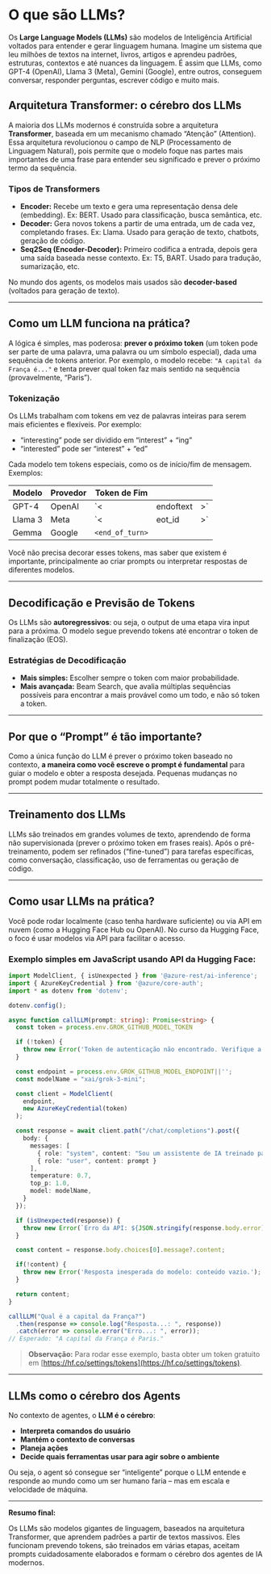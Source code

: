 # **O que são LLMs?**

Os **Large Language Models (LLMs)** são modelos de Inteligência Artificial voltados para entender e gerar linguagem humana. Imagine um sistema que leu milhões de textos na internet, livros, artigos e aprendeu padrões, estruturas, contextos e até nuances da linguagem. É assim que LLMs, como GPT-4 (OpenAI), Llama 3 (Meta), Gemini (Google), entre outros, conseguem conversar, responder perguntas, escrever código e muito mais.

## **Arquitetura Transformer: o cérebro dos LLMs**

A maioria dos LLMs modernos é construída sobre a arquitetura **Transformer**, baseada em um mecanismo chamado “Atenção” (Attention). Essa arquitetura revolucionou o campo de NLP (Processamento de Linguagem Natural), pois permite que o modelo foque nas partes mais importantes de uma frase para entender seu significado e prever o próximo termo da sequência.

### **Tipos de Transformers**

* **Encoder:** Recebe um texto e gera uma representação densa dele (embedding). Ex: BERT. Usado para classificação, busca semântica, etc.
* **Decoder:** Gera novos tokens a partir de uma entrada, um de cada vez, completando frases. Ex: Llama. Usado para geração de texto, chatbots, geração de código.
* **Seq2Seq (Encoder-Decoder):** Primeiro codifica a entrada, depois gera uma saída baseada nesse contexto. Ex: T5, BART. Usado para tradução, sumarização, etc.

No mundo dos agents, os modelos mais usados são **decoder-based** (voltados para geração de texto).

---

## **Como um LLM funciona na prática?**

A lógica é simples, mas poderosa: **prever o próximo token** (um token pode ser parte de uma palavra, uma palavra ou um símbolo especial), dada uma sequência de tokens anterior. Por exemplo, o modelo recebe:
`"A capital da França é..."`
e tenta prever qual token faz mais sentido na sequência (provavelmente, “Paris”).

### **Tokenização**

Os LLMs trabalham com tokens em vez de palavras inteiras para serem mais eficientes e flexíveis. Por exemplo:

* “interesting” pode ser dividido em “interest” + “ing”
* “interested” pode ser “interest” + “ed”

Cada modelo tem tokens especiais, como os de início/fim de mensagem. Exemplos:

| Modelo  | Provedor | Token de Fim    |           |     |
| ------- | -------- | --------------- | --------- | --- |
| GPT-4   | OpenAI   | \`<             | endoftext | >\` |
| Llama 3 | Meta     | \`<             | eot\_id   | >\` |
| Gemma   | Google   | `<end_of_turn>` |           |     |

Você não precisa decorar esses tokens, mas saber que existem é importante, principalmente ao criar prompts ou interpretar respostas de diferentes modelos.

---

## **Decodificação e Previsão de Tokens**

Os LLMs são **autoregressivos**: ou seja, o output de uma etapa vira input para a próxima. O modelo segue prevendo tokens até encontrar o token de finalização (EOS).

### **Estratégias de Decodificação**

* **Mais simples:** Escolher sempre o token com maior probabilidade.
* **Mais avançada:** Beam Search, que avalia múltiplas sequências possíveis para encontrar a mais provável como um todo, e não só token a token.

---

## **Por que o “Prompt” é tão importante?**

Como a única função do LLM é prever o próximo token baseado no contexto, **a maneira como você escreve o prompt é fundamental** para guiar o modelo e obter a resposta desejada. Pequenas mudanças no prompt podem mudar totalmente o resultado.

---

## **Treinamento dos LLMs**

LLMs são treinados em grandes volumes de texto, aprendendo de forma não supervisionada (prever o próximo token em frases reais). Após o pré-treinamento, podem ser refinados (“fine-tuned”) para tarefas específicas, como conversação, classificação, uso de ferramentas ou geração de código.

---

## **Como usar LLMs na prática?**

Você pode rodar localmente (caso tenha hardware suficiente) ou via API em nuvem (como a Hugging Face Hub ou OpenAI). No curso da Hugging Face, o foco é usar modelos via API para facilitar o acesso.

### **Exemplo simples em JavaScript usando API da Hugging Face:**

```ts
import ModelClient, { isUnexpected } from '@azure-rest/ai-inference'; 
import { AzureKeyCredential } from '@azure/core-auth';
import * as dotenv from 'dotenv';

dotenv.config();

async function callLLM(prompt: string): Promise<string> {
  const token = process.env.GROK_GITHUB_MODEL_TOKEN

  if (!token) {
    throw new Error('Token de autenticação não encontrado. Verifique a variável de ambiente GROK_GITHUB_MODEL_TOKEN.');
  }

  const endpoint = process.env.GROK_GITHUB_MODEL_ENDPOINT||'';
  const modelName = "xai/grok-3-mini";

  const client = ModelClient(
    endpoint,
    new AzureKeyCredential(token)
  );

  const response = await client.path("/chat/completions").post({
    body: {
      messages: [
        { role: "system", content: "Sou um assistente de IA treinado para responder perguntas."},
        { role: "user", content: prompt }
      ],
      temperature: 0.7,
      top_p: 1.0,
      model: modelName,
    }
  });

  if (isUnexpected(response)) {
    throw new Error(`Erro da API: ${JSON.stringify(response.body.error)}`);
  }

  const content = response.body.choices[0].message?.content;

  if(!content) {
    throw new Error('Resposta inesperada do modelo: conteúdo vazio.');
  }

  return content;
}

callLLM("Qual é a capital da França?")
  .then(response => console.log("Resposta...: ", response))
  .catch(error => console.error("Erro...: ", error));
// Esperado: "A capital da França é Paris."
```

> **Observação:** Para rodar esse exemplo, basta obter um token gratuito em [https://hf.co/settings/tokens](https://hf.co/settings/tokens).

---

## **LLMs como o cérebro dos Agents**

No contexto de agentes, o **LLM é o cérebro**:

* **Interpreta comandos do usuário**
* **Mantém o contexto de conversas**
* **Planeja ações**
* **Decide quais ferramentas usar para agir sobre o ambiente**

Ou seja, o agent só consegue ser “inteligente” porque o LLM entende e responde ao mundo como um ser humano faria – mas em escala e velocidade de máquina.

---

**Resumo final:**

Os LLMs são modelos gigantes de linguagem, baseados na arquitetura Transformer, que aprendem padrões a partir de textos massivos. Eles funcionam prevendo tokens, são treinados em várias etapas, aceitam prompts cuidadosamente elaborados e formam o cérebro dos agentes de IA modernos.

